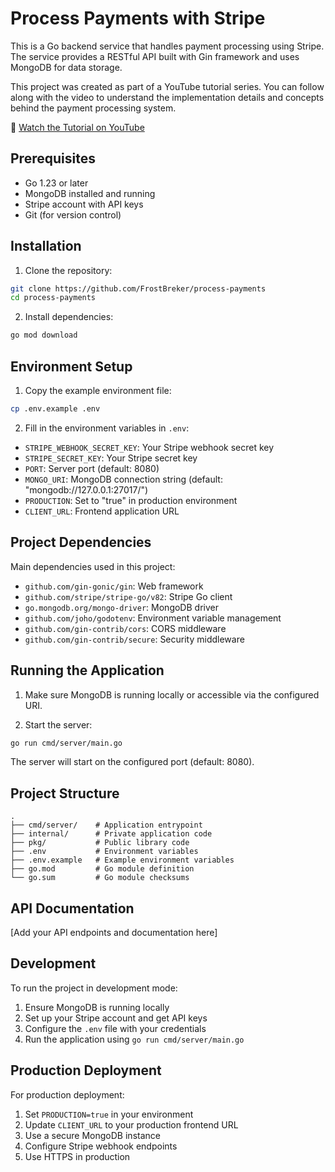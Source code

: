 # Process Payments with Stripe

This is a Go backend service that handles payment processing using Stripe. The service provides a RESTful API built with Gin framework and uses MongoDB for data storage.

This project was created as part of a YouTube tutorial series. You can follow along with the video to understand the implementation details and concepts behind the payment processing system.

🎥 [Watch the Tutorial on YouTube](https://youtu.be/f_8q6UwH2u8) <!-- Add your YouTube video link here -->

## Prerequisites

- Go 1.23 or later
- MongoDB installed and running
- Stripe account with API keys
- Git (for version control)

## Installation

1. Clone the repository:
```bash
git clone https://github.com/FrostBreker/process-payments
cd process-payments
```

2. Install dependencies:
```bash
go mod download
```

## Environment Setup

1. Copy the example environment file:
```bash
cp .env.example .env
```

2. Fill in the environment variables in `.env`:
- `STRIPE_WEBHOOK_SECRET_KEY`: Your Stripe webhook secret key
- `STRIPE_SECRET_KEY`: Your Stripe secret key
- `PORT`: Server port (default: 8080)
- `MONGO_URI`: MongoDB connection string (default: "mongodb://127.0.0.1:27017/")
- `PRODUCTION`: Set to "true" in production environment
- `CLIENT_URL`: Frontend application URL

## Project Dependencies

Main dependencies used in this project:

- `github.com/gin-gonic/gin`: Web framework
- `github.com/stripe/stripe-go/v82`: Stripe Go client
- `go.mongodb.org/mongo-driver`: MongoDB driver
- `github.com/joho/godotenv`: Environment variable management
- `github.com/gin-contrib/cors`: CORS middleware
- `github.com/gin-contrib/secure`: Security middleware

## Running the Application

1. Make sure MongoDB is running locally or accessible via the configured URI.

2. Start the server:
```bash
go run cmd/server/main.go
```

The server will start on the configured port (default: 8080).

## Project Structure

```
.
├── cmd/server/    # Application entrypoint
├── internal/      # Private application code
├── pkg/           # Public library code
├── .env           # Environment variables
├── .env.example   # Example environment variables
├── go.mod         # Go module definition
└── go.sum         # Go module checksums
```

## API Documentation

[Add your API endpoints and documentation here]

## Development

To run the project in development mode:

1. Ensure MongoDB is running locally
2. Set up your Stripe account and get API keys
3. Configure the `.env` file with your credentials
4. Run the application using `go run cmd/server/main.go`

## Production Deployment

For production deployment:

1. Set `PRODUCTION=true` in your environment
2. Update `CLIENT_URL` to your production frontend URL
3. Use a secure MongoDB instance
4. Configure Stripe webhook endpoints
5. Use HTTPS in production
